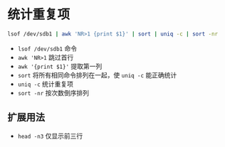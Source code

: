 # 统计重复项

```sh
lsof /dev/sdb1 | awk 'NR>1 {print $1}' | sort | uniq -c | sort -nr
```

- `lsof /dev/sdb1` 命令
- `awk 'NR>1` 跳过首行
- `awk '{print $1}'` 提取第一列
- `sort` 将所有相同命令排列在一起，使 `uniq -c` 能正确统计
- `uniq -c` 统计重复项
- `sort -nr` 按次数倒序排列

## 扩展用法

- `head -n3` 仅显示前三行
